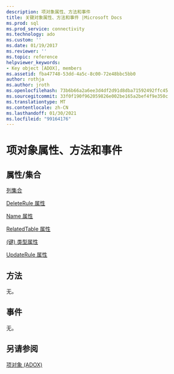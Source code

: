 ```yaml
---
description: 项对象属性、方法和事件
title: 关键对象属性、方法和事件 |Microsoft Docs
ms.prod: sql
ms.prod_service: connectivity
ms.technology: ado
ms.custom: ''
ms.date: 01/19/2017
ms.reviewer: ''
ms.topic: reference
helpviewer_keywords:
- Key object [ADOX], members
ms.assetid: fba47748-53dd-4a5c-8c00-72e48bbc5bb0
author: rothja
ms.author: jroth
ms.openlocfilehash: 73b6b66a2a6ee3d4df2d91d8dba71592492ffc45
ms.sourcegitcommit: 33f0f190f962059826e002be165a2bef4f9e350c
ms.translationtype: MT
ms.contentlocale: zh-CN
ms.lasthandoff: 01/30/2021
ms.locfileid: "99164176"
---
```

# <a name="key-object-properties-methods-and-events"></a>项对象属性、方法和事件
## <a name="propertiescollections"></a>属性/集合  
 [列集合](./columns-collection-adox.md)  
  
 [DeleteRule 属性](./deleterule-property-adox.md)  
  
 [Name 属性](./name-property-adox.md)  
  
 [RelatedTable 属性](./relatedtable-property-adox.md)  
  
 [ (键) 类型属性 ](./type-property-key-adox.md)  
  
 [UpdateRule 属性](./updaterule-property-adox.md)  
  
## <a name="methods"></a>方法  
 无。  
  
## <a name="events"></a>事件  
 无。  
  
## <a name="see-also"></a>另请参阅  
 [项对象 (ADOX)](./key-object-adox.md)